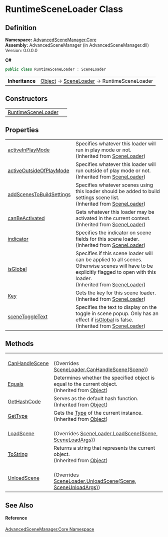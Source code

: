 # RuntimeSceneLoader Class




## Definition
**Namespace:** <a href="N_AdvancedSceneManager_Core">AdvancedSceneManager.Core</a>  
**Assembly:** AdvancedSceneManager (in AdvancedSceneManager.dll) Version: 0.0.0.0

**C#**
``` C#
public class RuntimeSceneLoader : SceneLoader
```

<table><tr><td><strong>Inheritance</strong></td><td><a href="https://learn.microsoft.com/dotnet/api/system.object" target="_blank" rel="noopener noreferrer">Object</a>  →  <a href="T_AdvancedSceneManager_Core_SceneLoader">SceneLoader</a>  →  RuntimeSceneLoader</td></tr>
</table>



## Constructors
<table>
<tr>
<td><a href="M_AdvancedSceneManager_Core_RuntimeSceneLoader__ctor">RuntimeSceneLoader</a></td>
<td> </td></tr>
</table>

## Properties
<table>
<tr>
<td><a href="P_AdvancedSceneManager_Core_SceneLoader_activeInPlayMode">activeInPlayMode</a></td>
<td>Specifies whatever this loader will run in play mode or not.<br />(Inherited from <a href="T_AdvancedSceneManager_Core_SceneLoader">SceneLoader</a>)</td></tr>
<tr>
<td><a href="P_AdvancedSceneManager_Core_SceneLoader_activeOutsideOfPlayMode">activeOutsideOfPlayMode</a></td>
<td>Specifies whatever this loader will run outside of play mode or not.<br />(Inherited from <a href="T_AdvancedSceneManager_Core_SceneLoader">SceneLoader</a>)</td></tr>
<tr>
<td><a href="P_AdvancedSceneManager_Core_SceneLoader_addScenesToBuildSettings">addScenesToBuildSettings</a></td>
<td>Specifies whatever scenes using this loader should be added to build settings scene list.<br />(Inherited from <a href="T_AdvancedSceneManager_Core_SceneLoader">SceneLoader</a>)</td></tr>
<tr>
<td><a href="P_AdvancedSceneManager_Core_SceneLoader_canBeActivated">canBeActivated</a></td>
<td>Gets whatever this loader may be activated in the current context.<br />(Inherited from <a href="T_AdvancedSceneManager_Core_SceneLoader">SceneLoader</a>)</td></tr>
<tr>
<td><a href="P_AdvancedSceneManager_Core_SceneLoader_indicator">indicator</a></td>
<td>Specifies the indicator on scene fields for this scene loader.<br />(Inherited from <a href="T_AdvancedSceneManager_Core_SceneLoader">SceneLoader</a>)</td></tr>
<tr>
<td><a href="P_AdvancedSceneManager_Core_SceneLoader_isGlobal">isGlobal</a></td>
<td>Specifies if this scene loader will can be applied to all scenes. Otherwise scenes will have to be explicitly flagged to open with this loader.<br />(Inherited from <a href="T_AdvancedSceneManager_Core_SceneLoader">SceneLoader</a>)</td></tr>
<tr>
<td><a href="P_AdvancedSceneManager_Core_SceneLoader_Key">Key</a></td>
<td>Gets the key for this scene loader.<br />(Inherited from <a href="T_AdvancedSceneManager_Core_SceneLoader">SceneLoader</a>)</td></tr>
<tr>
<td><a href="P_AdvancedSceneManager_Core_SceneLoader_sceneToggleText">sceneToggleText</a></td>
<td>Specifies the text to display on the toggle in scene popup. Only has an effect if <a href="P_AdvancedSceneManager_Core_SceneLoader_isGlobal">isGlobal</a> is false.<br />(Inherited from <a href="T_AdvancedSceneManager_Core_SceneLoader">SceneLoader</a>)</td></tr>
</table>

## Methods
<table>
<tr>
<td><a href="M_AdvancedSceneManager_Core_RuntimeSceneLoader_CanHandleScene">CanHandleScene</a></td>
<td><br />(Overrides <a href="M_AdvancedSceneManager_Core_SceneLoader_CanHandleScene">SceneLoader.CanHandleScene(Scene)</a>)</td></tr>
<tr>
<td><a href="https://learn.microsoft.com/dotnet/api/system.object.equals#system-object-equals(system-object)" target="_blank" rel="noopener noreferrer">Equals</a></td>
<td>Determines whether the specified object is equal to the current object.<br />(Inherited from <a href="https://learn.microsoft.com/dotnet/api/system.object" target="_blank" rel="noopener noreferrer">Object</a>)</td></tr>
<tr>
<td><a href="https://learn.microsoft.com/dotnet/api/system.object.gethashcode" target="_blank" rel="noopener noreferrer">GetHashCode</a></td>
<td>Serves as the default hash function.<br />(Inherited from <a href="https://learn.microsoft.com/dotnet/api/system.object" target="_blank" rel="noopener noreferrer">Object</a>)</td></tr>
<tr>
<td><a href="https://learn.microsoft.com/dotnet/api/system.object.gettype" target="_blank" rel="noopener noreferrer">GetType</a></td>
<td>Gets the <a href="https://learn.microsoft.com/dotnet/api/system.type" target="_blank" rel="noopener noreferrer">Type</a> of the current instance.<br />(Inherited from <a href="https://learn.microsoft.com/dotnet/api/system.object" target="_blank" rel="noopener noreferrer">Object</a>)</td></tr>
<tr>
<td><a href="M_AdvancedSceneManager_Core_RuntimeSceneLoader_LoadScene">LoadScene</a></td>
<td><br />(Overrides <a href="M_AdvancedSceneManager_Core_SceneLoader_LoadScene">SceneLoader.LoadScene(Scene, SceneLoadArgs)</a>)</td></tr>
<tr>
<td><a href="https://learn.microsoft.com/dotnet/api/system.object.tostring" target="_blank" rel="noopener noreferrer">ToString</a></td>
<td>Returns a string that represents the current object.<br />(Inherited from <a href="https://learn.microsoft.com/dotnet/api/system.object" target="_blank" rel="noopener noreferrer">Object</a>)</td></tr>
<tr>
<td><a href="M_AdvancedSceneManager_Core_RuntimeSceneLoader_UnloadScene">UnloadScene</a></td>
<td><br />(Overrides <a href="M_AdvancedSceneManager_Core_SceneLoader_UnloadScene">SceneLoader.UnloadScene(Scene, SceneUnloadArgs)</a>)</td></tr>
</table>

## See Also


#### Reference
<a href="N_AdvancedSceneManager_Core">AdvancedSceneManager.Core Namespace</a>  
